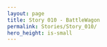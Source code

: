 ```yaml
---
layout: page
title: Story 010 - BattleWagon
permalink: Stories/Story_010/
hero_height: is-small
---
```

<head>
    <style type="text/css">
        @import url('https://themes.googleusercontent.com/fonts/css?kit=lhDjYqiy3mZ0x6ROQEUoUw');

        ol {
            margin: 0;
            padding: 0
        }

        table td,
        table th {
            padding: 0
        }

        .c3 {
            margin-left: 100.8pt;
            padding-top: 0pt;
            padding-bottom: 0pt;
            line-height: 1.3571428571428572;
            orphans: 2;
            widows: 2;
            text-align: left;
            margin-right: 93.6pt
        }

        .c0 {
            color: #000000;
            font-weight: 400;
            text-decoration: none;
            vertical-align: baseline;
            font-size: 10.5pt;
            font-family: "Consolas";
            font-style: normal
        }

        .c1 {
            padding-top: 0pt;
            padding-bottom: 0pt;
            line-height: 1.3571428571428572;
            orphans: 2;
            widows: 2;
            text-align: left;
            height: 11pt
        }

        .c2 {
            margin-left: 194.4pt;
            padding-top: 0pt;
            padding-bottom: 0pt;
            line-height: 1.3571428571428572;
            orphans: 2;
            widows: 2;
            text-align: left
        }

        .c4 {
            color: #000000;
            font-weight: 400;
            text-decoration: none;
            vertical-align: baseline;
            font-size: 11pt;
            font-family: "Arial";
            font-style: normal
        }

        .c6 {
            padding-top: 0pt;
            padding-bottom: 0pt;
            line-height: 1.3571428571428572;
            orphans: 2;
            widows: 2;
            text-align: left
        }

        .c5 {
            padding-top: 0pt;
            padding-bottom: 0pt;
            line-height: 1.15;
            text-align: left;
            height: 11pt
        }

        .c10 {
            background-color: #ffffff;
            max-width: 900pt;
            padding: 72pt 72pt 72pt 72pt
        }

        .c7 {
            font-size: 10.5pt;
            font-family: "Consolas";
            font-weight: 400
        }

        .c8 {
            orphans: 2;
            widows: 2
        }

        .c9 {
            margin-left: 151.2pt;
            margin-right: 136.8pt
        }

        .title {
            padding-top: 0pt;
            color: #000000;
            font-size: 26pt;
            padding-bottom: 3pt;
            font-family: "Arial";
            line-height: 1.15;
            page-break-after: avoid;
            orphans: 2;
            widows: 2;
            text-align: left
        }

        .subtitle {
            padding-top: 0pt;
            color: #666666;
            font-size: 15pt;
            padding-bottom: 16pt;
            font-family: "Arial";
            line-height: 1.15;
            page-break-after: avoid;
            orphans: 2;
            widows: 2;
            text-align: left
        }

        li {
            color: #000000;
            font-size: 11pt;
            font-family: "Arial"
        }

        p {
            margin: 0;
            color: #000000;
            font-size: 11pt;
            font-family: "Arial"
        }

        h1 {
            padding-top: 20pt;
            color: #000000;
            font-size: 20pt;
            padding-bottom: 6pt;
            font-family: "Arial";
            line-height: 1.15;
            page-break-after: avoid;
            orphans: 2;
            widows: 2;
            text-align: left
        }

        h2 {
            padding-top: 18pt;
            color: #000000;
            font-size: 16pt;
            padding-bottom: 6pt;
            font-family: "Arial";
            line-height: 1.15;
            page-break-after: avoid;
            orphans: 2;
            widows: 2;
            text-align: left
        }

        h3 {
            padding-top: 16pt;
            color: #434343;
            font-size: 14pt;
            padding-bottom: 4pt;
            font-family: "Arial";
            line-height: 1.15;
            page-break-after: avoid;
            orphans: 2;
            widows: 2;
            text-align: left
        }

        h4 {
            padding-top: 14pt;
            color: #666666;
            font-size: 12pt;
            padding-bottom: 4pt;
            font-family: "Arial";
            line-height: 1.15;
            page-break-after: avoid;
            orphans: 2;
            widows: 2;
            text-align: left
        }

        h5 {
            padding-top: 12pt;
            color: #666666;
            font-size: 11pt;
            padding-bottom: 4pt;
            font-family: "Arial";
            line-height: 1.15;
            page-break-after: avoid;
            orphans: 2;
            widows: 2;
            text-align: left
        }

        h6 {
            padding-top: 12pt;
            color: #666666;
            font-size: 11pt;
            padding-bottom: 4pt;
            font-family: "Arial";
            line-height: 1.15;
            page-break-after: avoid;
            font-style: italic;
            orphans: 2;
            widows: 2;
            text-align: left
        }
    </style>
</head>

<div class="c10">
    <p class="c5"><span class="c4"></span></p>
    <p class="c6"><span class="c7">Title</span><span class="c7">:</span><span class="c0">&nbsp;Battle Wagon</span></p>
    <p class="c5"><span class="c0"></span></p>
    <p class="c6"><span class="c7">Author</span><span class="c7">:</span><span class="c0">&nbsp;Owen McManus</span></p>
    <p class="c5"><span class="c0"></span></p>
    <p class="c6"><span class="c7">Draft date</span><span class="c7">:</span><span class="c0">&nbsp;04/01/2019</span>
    </p>
    <p class="c1"><span class="c0"></span></p>
    <p class="c1"><span class="c0"></span></p>
    <p class="c6"><span class="c7">INT. SMOKEY ROOM. A ROUND TABLE SITS UNDER THE SINGLE POOL OF LIGHT IN THE ROOM. A
            PILE OF MAPS AND BLUEPRINTS LAY STREWN IN THE CENTER. THERE IS A GROUP OF GRIM LOOKING MEN AND WOMEN
            POSITIONED AROUND THE TABLE ON WOOD AND METAL STACKING CHAIRS.</span></p>
    <p class="c1"><span class="c0"></span></p>
    <p class="c2"><span class="c0">SARGE</span></p>
    <p class="c3"><span class="c0">You know why I called you here. Ya&#39;ll are the meanest bunch of miscreants that I
            have ever had the misfortune to come across, and it pains me to say that this, but your country needs
            you.</span></p>
    <p class="c1"><span class="c0"></span></p>
    <p class="c2"><span class="c0">BILLSON</span></p>
    <p class="c3"><span class="c0">Again.</span></p>
    <p class="c1"><span class="c0"></span></p>
    <p class="c6"><span class="c0">Billson chomps a half finished cigar and tips the chair back .</span></p>
    <p class="c1"><span class="c0"></span></p>
    <p class="c2"><span class="c0">SARGE</span></p>
    <p class="c3"><span class="c0">Yes Billson. Again. Now I&#39;m not going to beat around the bush. This mission is
            dangerous. Some of you might not be coming home. There won&#39;t be any state funerals for those who
            don&#39;t, and there won&#39;t be any medals for those that do.</span></p>
    <p class="c1"><span class="c0"></span></p>
    <p class="c2"><span class="c0">CARLILE</span></p>
    <p class="c3"><span class="c0">We already ghosts, ain&#39;t we. Don&#39;t bother me none.</span></p>
    <p class="c1"><span class="c0"></span></p>
    <p class="c6"><span class="c0">Nodding and grunts of acknowledgement from around the table.</span></p>
    <p class="c1"><span class="c0"></span></p>
    <p class="c2"><span class="c0">SARGE</span></p>
    <p class="c3"><span class="c0">Okay, okay. Before we get to the briefing, I do have one issue I would like
            addressed.</span></p>
    <p class="c1"><span class="c0"></span></p>
    <p class="c2"><span class="c0">BILLSON</span></p>
    <p class="c3"><span class="c0">Sarge, you&#39;re really going to question me and my team. After Tokyo, after Berlin,
            after Montreal?</span></p>
    <p class="c1"><span class="c0"></span></p>
    <p class="c2"><span class="c0">SARGE</span></p>
    <p class="c3"><span class="c0">Now I know that your team has a solid track record with these kinds of Ops. I know
            that you will do what needs doing to get the job done. That&#39;s not the problem. I just have one
            question.</span></p>
    <p class="c1"><span class="c0"></span></p>
    <p class="c2"><span class="c0">ZHANG</span></p>
    <p class="c6 c9"><span class="c0">(clearly annoyed)</span></p>
    <p class="c3"><span class="c0">Spit it out.</span></p>
    <p class="c1"><span class="c0"></span></p>
    <p class="c2"><span class="c0">SARGE</span></p>
    <p class="c3"><span class="c0">Where is the battle wagon.</span></p>
    <p class="c1"><span class="c0"></span></p>
    <p class="c6"><span class="c0">Team shoot confused looks at each other.</span></p>
    <p class="c1"><span class="c0"></span></p>
    <p class="c6"><span class="c0">Billson raises a hand to settle the team down.</span></p>
    <p class="c1"><span class="c0"></span></p>
    <p class="c2"><span class="c0">BILLSON</span></p>
    <p class="c3"><span class="c0">The what?</span></p>
    <p class="c1"><span class="c0"></span></p>
    <p class="c2"><span class="c0">SARGE</span></p>
    <p class="c3"><span class="c0">The battle wagon.</span></p>
    <p class="c1"><span class="c0"></span></p>
    <p class="c6"><span class="c0">Team continues to look confused. They have no idea what the sergeant is talking
            about.</span></p>
    <p class="c1"><span class="c0"></span></p>
    <p class="c2"><span class="c0">SARGE</span></p>
    <p class="c3"><span class="c0">In Zaragosa. The van you welded armor panels and machineguns to and used to break
            into the arms dealers fortress.</span></p>
    <p class="c1"><span class="c0"></span></p>
    <p class="c2"><span class="c0">ZHANG</span></p>
    <p class="c3"><span class="c0">Oh, the Steel Zephyr. He&#39;s talking about the Steel Zephyr. Yeah. Had to ditch it
            in the Ebro.</span></p>
    <p class="c1"><span class="c0"></span></p>
    <p class="c2"><span class="c0">SARGE</span></p>
    <p class="c3"><span class="c0">Okay, so why is it in the river?</span></p>
    <p class="c1"><span class="c0"></span></p>
    <p class="c2"><span class="c0">CARLILE</span></p>
    <p class="c3"><span class="c0">Had tae douse it to deactivate the Super C-4 strapped to the bottom, didn&#39;t
            we.</span></p>
    <p class="c1"><span class="c0"></span></p>
    <p class="c2"><span class="c0">TIMMINS</span></p>
    <p class="c6 c9"><span class="c0">(points a mocking thumb at Sarge)</span></p>
    <p class="c3"><span class="c0">Sounds like he never had to drown some Super C-4. I suppose that&#39;s why you hire
            the experts.</span></p>
    <p class="c1"><span class="c0"></span></p>
    <p class="c2"><span class="c0">SARGE</span></p>
    <p class="c3"><span class="c0">Alright. Fair enough. Bottom of the Ebro. So where&#39;s the one you built out of a
            train engine in Dhaka.</span></p>
    <p class="c1"><span class="c0"></span></p>
    <p class="c2"><span class="c0">ZHANG</span></p>
    <p class="c3"><span class="c0">The Light Rail Ravager! Oh, I miss her. Really packed a punch and extra roof space
            for the missile racks.</span></p>
    <p class="c1"><span class="c0"></span></p>
    <p class="c2"><span class="c0">SARGE</span></p>
    <p class="c3"><span class="c0">And where is it? In the river?</span></p>
    <p class="c1"><span class="c0"></span></p>
    <p class="c2"><span class="c0">BILLSON</span></p>
    <p class="c3"><span class="c0">Lake.</span></p>
    <p class="c1"><span class="c0"></span></p>
    <p class="c6"><span class="c0">Sarge shakes his head for a moment.</span></p>
    <p class="c1"><span class="c0"></span></p>
    <p class="c2"><span class="c0">SARGE</span></p>
    <p class="c3"><span class="c0">Do you folks see my problem.</span></p>
    <p class="c1"><span class="c0"></span></p>
    <p class="c2"><span class="c0">BILLSON</span></p>
    <p class="c3"><span class="c0">Not really Sarge. Speak plain and we&#39;ll see what we can do for you.</span></p>
    <p class="c1"><span class="c0"></span></p>
    <p class="c2"><span class="c0">SARGE</span></p>
    <p class="c3"><span class="c0">How many missions did you run for us last year?</span></p>
    <p class="c1"><span class="c0"></span></p>
    <p class="c2"><span class="c0">BILLSON</span></p>
    <p class="c3"><span class="c0">Timmins?</span></p>
    <p class="c1"><span class="c0"></span></p>
    <p class="c2"><span class="c0">TIMMINS</span></p>
    <p class="c3"><span class="c0">17 Boss. If you count the Federico twins as 2.</span></p>
    <p class="c1"><span class="c0"></span></p>
    <p class="c2"><span class="c0">SARGE</span></p>
    <p class="c3"><span class="c0">Sure. 17. And how many battle wagons did you build?</span></p>
    <p class="c1"><span class="c0"></span></p>
    <p class="c6"><span class="c0">Timmins considers for a moment.</span></p>
    <p class="c1"><span class="c0"></span></p>
    <p class="c2"><span class="c0">TIMMINS</span></p>
    <p class="c3"><span class="c0">Including the Steel Zephyr?</span></p>
    <p class="c1"><span class="c0"></span></p>
    <p class="c2"><span class="c0">SARGE</span></p>
    <p class="c3"><span class="c0">Yes. All the battle wagons.</span></p>
    <p class="c1"><span class="c0"></span></p>
    <p class="c2"><span class="c0">ZHANG</span></p>
    <p class="c3"><span class="c0">Can we stop calling them battle wagons. They got names.</span></p>
    <p class="c1"><span class="c0"></span></p>
    <p class="c2"><span class="c0">SARGE</span></p>
    <p class="c3"><span class="c0">Fine. How many.</span></p>
    <p class="c1"><span class="c0"></span></p>
    <p class="c2"><span class="c0">TIMMINS</span></p>
    <p class="c5"><span class="c0"></span></p>
    <p class="c2"><span class="c0">18</span></p>
    <p class="c1"><span class="c0"></span></p>
    <p class="c2"><span class="c0">SARGE</span></p>
    <p class="c3"><span class="c0">You didn&#39;t even run that many missions.</span></p>
    <p class="c1"><span class="c0"></span></p>
    <p class="c2"><span class="c0">ZHANG</span></p>
    <p class="c3"><span class="c0">Built two in Daegu. Carlile had his own.</span></p>
    <p class="c1"><span class="c0"></span></p>
    <p class="c2"><span class="c0">CARLILE</span></p>
    <p class="c3"><span class="c0">Only &#39;cause Timmins said I had the Kimchi farts and I didnea.</span></p>
    <p class="c1"><span class="c0"></span></p>
    <p class="c2"><span class="c0">SARGE</span></p>
    <p class="c3"><span class="c0">You built a battle-</span></p>
    <p class="c1"><span class="c0"></span></p>
    <p class="c6"><span class="c0">Zhang pulls a sour look.</span></p>
    <p class="c1"><span class="c0"></span></p>
    <p class="c2"><span class="c0">SARGE</span></p>
    <p class="c3"><span class="c0">Okay, okay. I don&#39;t care why. Do any of you know what one of those monstrosities
            costs?</span></p>
    <p class="c1"><span class="c0"></span></p>
    <p class="c2"><span class="c0">CARLILE</span></p>
    <p class="c3"><span class="c0">Well we don&#39;t buy &#39;em. We build &#39;em, don&#39;t we.</span></p>
    <p class="c1"><span class="c0"></span></p>
    <p class="c2"><span class="c0">SARGE</span></p>
    <p class="c3"><span class="c0">I buy them. I pay for them. Every time I hire you for a mission I pay the expenses.
            Armor plating, cannon shells, caltrops, arc welders. I have to bury all your battle wagons in secret budgets
            and military slush funds. By the way, why do you need a new arc welder every time? Why don&#39;t you use the
            old one?</span></p>
    <p class="c1"><span class="c0"></span></p>
    <p class="c2"><span class="c0">BILLSON</span></p>
    <p class="c3"><span class="c0">I think we are all missing the bigger picture here. We ran 18 Ops-</span></p>
    <p class="c1"><span class="c0"></span></p>
    <p class="c2"><span class="c0">TIMMINS</span></p>
    <p class="c5"><span class="c0"></span></p>
    <p class="c2"><span class="c0">17.</span></p>
    <p class="c1"><span class="c0"></span></p>
    <p class="c2"><span class="c0">BILLSON</span></p>
    <p class="c3"><span class="c0">17 Ops. Every single one of them a resounding success.</span></p>
    <p class="c1"><span class="c0"></span></p>
    <p class="c2"><span class="c0">SARGE</span></p>
    <p class="c3"><span class="c0">In Tampa you drove a Russian fighter jet through a mall.</span></p>
    <p class="c1"><span class="c0"></span></p>
    <p class="c2"><span class="c0">TIMMINS</span></p>
    <p class="c3"><span class="c0">You sent us that jet.</span></p>
    <p class="c1"><span class="c0"></span></p>
    <p class="c2"><span class="c0">SARGE</span></p>
    <p class="c3"><span class="c0">Yes. Because I thought you were going to fly it. You turned it into a tank!</span>
    </p>
    <p class="c1"><span class="c0"></span></p>
    <p class="c2"><span class="c0">BILLSON</span></p>
    <p class="c3"><span class="c0">We saved the world from Moloch and his global terrorists.</span></p>
    <p class="c1"><span class="c0"></span></p>
    <p class="c2"><span class="c0">SARGE</span></p>
    <p class="c3"><span class="c0">Where is it now?</span></p>
    <p class="c1"><span class="c0"></span></p>
    <p class="c2"><span class="c0">TIMMINS</span></p>
    <p class="c3"><span class="c0">The mall?</span></p>
    <p class="c1"><span class="c0"></span></p>
    <p class="c2"><span class="c0">SARGE</span></p>
    <p class="c3"><span class="c0">The battle wagon! Where is it now.</span></p>
    <p class="c1"><span class="c0"></span></p>
    <p class="c2"><span class="c0">ZHANG</span></p>
    <p class="c3"><span class="c0">The Suffering Butterfly.</span></p>
    <p class="c1"><span class="c0"></span></p>
    <p class="c2"><span class="c0">SARGE</span></p>
    <p class="c3"><span class="c0">What?</span></p>
    <p class="c1"><span class="c0"></span></p>
    <p class="c2"><span class="c0">ZHANG</span></p>
    <p class="c3"><span class="c0">That&#39;s her name. The Suffering Butterfly.</span></p>
    <p class="c1"><span class="c0"></span></p>
    <p class="c2"><span class="c0">SARGE</span></p>
    <p class="c3"><span class="c0">I don&#39;t care! Where is it?</span></p>
    <p class="c1"><span class="c0"></span></p>
    <p class="c2"><span class="c0">ZHANG</span></p>
    <p class="c3"><span class="c0">In the bay. I couldn&#39;t let Moloch get her.</span></p>
    <p class="c1"><span class="c0"></span></p>
    <p class="c2"><span class="c0">SARGE</span></p>
    <p class="c3"><span class="c0">Could you have used the battle wagon from Tokyo to stop Moloch?</span></p>
    <p class="c1"><span class="c0"></span></p>
    <p class="c6"><span class="c0">The team is confused again.</span></p>
    <p class="c1"><span class="c0"></span></p>
    <p class="c2"><span class="c0">CARLILE</span></p>
    <p class="c3"><span class="c0">She&#39;s in the bay, isn&#39;t she.</span></p>
    <p class="c1"><span class="c0"></span></p>
    <p class="c2"><span class="c0">SARGE</span></p>
    <p class="c3"><span class="c0">If she wasn&#39;t in the bay. Imagine just once that you reused a battle wagon.
            Again. On the next mission. Could you have used that battle wagon to stop Moloch.</span></p>
    <p class="c1"><span class="c0"></span></p>
    <p class="c2"><span class="c0">BILLSON</span></p>
    <p class="c6 c9"><span class="c0">(bewildered by the idea of it)</span></p>
    <p class="c3"><span class="c0">I mean, it&#39;s possible, but how would we even have gotten it out of the
            water?</span></p>
    <p class="c1"><span class="c0"></span></p>
    <p class="c2"><span class="c0">SARGE</span></p>
    <p class="c3"><span class="c0">It was a hovercraft! I don&#39;t even know how you sank it.</span></p>
    <p class="c1"><span class="c0"></span></p>
    <p class="c2"><span class="c0">CARLILE</span></p>
    <p class="c3"><span class="c0">Weren&#39;t easy. We&#39;re very good at our jobs.</span></p>
    <p class="c1"><span class="c0"></span></p>
    <p class="c2"><span class="c0">SARGE</span></p>
    <p class="c3"><span class="c0">Alright, alright. The current mission is time critical. We only have 24 hours to get
            you in and get those hostages out. We can talk about this more when you get back.</span></p>
    <p class="c6 c9"><span class="c0">(Sarge shuffles through some maps and pulls one to the top)</span></p>
    <p class="c3"><span class="c0">We have possible entry and extraction points here and here. Known tangos are here,
            here, and here.</span></p>
    <p class="c1"><span class="c0"></span></p>
    <p class="c2"><span class="c0">BILLSON</span></p>
    <p class="c6 c9"><span class="c0">(leaning back in the chair again)</span></p>
    <p class="c3"><span class="c0">No need Sarge. Me and the team already worked out the plan on the way over here. All
            we need from you is an attack helicopter and the biggest set of tractor tires you can find.</span></p>
    <p class="c1"><span class="c0"></span></p>
    <p class="c5 c8"><span class="c4"></span></p>
</div>